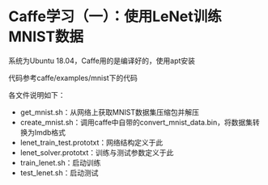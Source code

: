 # Caffe学习（一）：使用LeNet训练MNIST数据

系统为Ubuntu 18.04，Caffe用的是编译好的，使用apt安装

代码参考caffe/examples/mnist下的代码

各文件说明如下：
* get_mnist.sh：从网络上获取MNIST数据集压缩包并解压
* create_mnist.sh：调用caffe中自带的convert_mnist_data.bin，将数据集转换为lmdb格式
* lenet_train_test.prototxt：网络结构定义于此
* lenet_solver.prototxt：训练与测试参数定义于此
* train_lenet.sh：启动训练
* test_lenet.sh：启动测试
